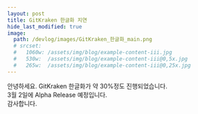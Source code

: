 ```yaml
---
layout: post
title: GitKraken 한글화 지연
hide_last_modified: true
image: 
  path: /devlog/images/GitKraken_한글화_main.png
  # srcset:
  #   1060w: /assets/img/blog/example-content-iii.jpg
  #   530w:  /assets/img/blog/example-content-iii@0,5x.jpg
  #   265w:  /assets/img/blog/example-content-iii@0,25x.jpg
---
```


안녕하세요. GitKraken 한글화가 약 30%정도 진행되었습니다.  
3월 2일에 Alpha Release 예정입니다.  
감사합니다.  